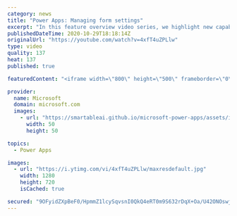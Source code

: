 ```yaml
---
category: news
title: "Power Apps: Managing form settings"
excerpt: "In this feature overview video series, we highlight new capabilities included in the latest update to Microsoft Power Apps.  Improvements to Microsoft Power Apps for managing form settings and events allow users to set various features on a form in the new modern designer.   Get the most out of Power"
publishedDateTime: 2020-10-29T18:18:14Z
originalUrl: "https://youtube.com/watch?v=4xfT4uZPLlw"
type: video
quality: 137
heat: 137
published: true

featuredContent: "<iframe width=\"800\" height=\"500\" frameborder=\"0\" src=\"https://www.youtube.com/embed/4xfT4uZPLlw\" allow=\"accelerometer; autoplay; encrypted-media; gyroscope; picture-in-picture\" allowfullscreen></iframe>"

provider:
  name: Microsoft
  domain: microsoft.com
  images:
    - url: "https://smartableai.github.io/microsoft-power-apps/assets/images/organizations/microsoft.com-50x50.jpg"
      width: 50
      height: 50

topics:
  - Power Apps

images:
  - url: "https://i.ytimg.com/vi/4xfT4uZPLlw/maxresdefault.jpg"
    width: 1280
    height: 720
    isCached: true

secured: "9OFyidZXpBeF0/HpmmZ1lcySqvsnI0QkQ4eRT0m9S632rDqX+Oa/U42ONOswjZPqFhJl0463L1PLJ7WtR6Q+w6Z9hpG58tLyRM0xld0wt/hawO1NOQjJV6nqOskNqCHtoUDIBUrvDtvKBHHxIfQilb8sKZUipIuhmywaTMRcNT1ySFnP91XqukZ/ariFgVfd0WjZn89RMILWPrw0ToQPKASUH6z0gTuyrrb5UDBJNGiOa1tFle+TEG8gFLgsImQJqHoovXNwPNM89L35Q/VFAxu96lWqCL8PvdibNvRKUQdgy+w0D9/wdO56uZLhM01qu1kawR3zKBNwoss0WzDOU4fQfS0RLb0NvkIjGvAyZL+5o6sEHO4Fq/GxQkCjodGpkNw3mtf8rWmn6AmSO/kgHeO4iv+5tv1iXfZrp8C/AoSiXih2GJiYgXJE/6kOyB/0;ca+JQzibILwywYUzuSWyPA=="
---
```


